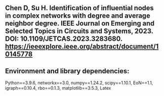## Chen D, Su H. Identification of influential nodes in complex networks with degree and average neighbor degree. IEEE Journal on Emerging and Selected Topics in Circuits and Systems, 2023. DOI: 10.1109/JETCAS.2023.3283680. https://ieeexplore.ieee.org/abstract/document/10145778

## Environment and library dependencies:
Python==3.9.6,
networkx==3.0,
numpy==1.24.2,
scipy==1.10.1,
EoN==1.1,
igraph==0.10.4,
rbo==0.1.3,
matplotlib==3.5.3,
Latex
